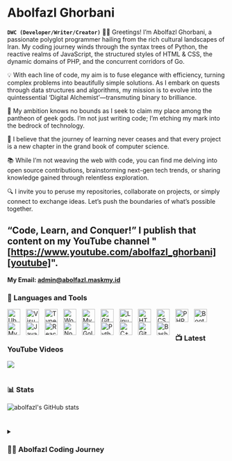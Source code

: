 # Abolfazl Ghorbani

**`DWC (Developer/Writer/Creator)`**
👨‍💻 Greetings! I’m Abolfazl Ghorbani, a passionate polyglot programmer hailing from the rich cultural landscapes of Iran. My coding journey winds through the syntax trees of Python, the reactive realms of JavaScript, the structured styles of HTML & CSS, the dynamic domains of PHP, and the concurrent corridors of Go.

💡 With each line of code, my aim is to fuse elegance with efficiency, turning complex problems into beautifully simple solutions. As I embark on quests through data structures and algorithms, my mission is to evolve into the quintessential ‘Digital Alchemist’—transmuting binary to brilliance.

🚀 My ambition knows no bounds as I seek to claim my place among the pantheon of geek gods. I’m not just writing code; I’m etching my mark into the bedrock of technology.

🌱 I believe that the journey of learning never ceases and that every project is a new chapter in the grand book of computer science.

📚 While I’m not weaving the web with code, you can find me delving into open source contributions, brainstorming next-gen tech trends, or sharing knowledge gained through relentless exploration.

🔍 I invite you to peruse my repositories, collaborate on projects, or simply connect to exchange ideas. Let’s push the boundaries of what’s possible together.

“Code, Learn, and Conquer!”
I publish that content on my YouTube channel "[https://www.youtube.com/abolfazl_ghorbani][youtube]".
---
<strong>My Email: admin@abolfazl.maskmy.id</strong>

### 🧰 Languages and Tools

<img align="left" alt="Ubuntu" width="30px" style="padding-right:10px;" src="https://cdn.jsdelivr.net/gh/devicons/devicon/icons/ubuntu/ubuntu-plain.svg" />
<img align="left" alt="Visualstudio" width="30px" style="padding-right:10px;" src="https://cdn.jsdelivr.net/gh/devicons/devicon/icons/visualstudio/visualstudio-plain.svg" />
<img align="left" alt="TypeScript" width="30px" style="padding-right:10px;" src="https://cdn.jsdelivr.net/gh/devicons/devicon/icons/typescript/typescript-plain.svg" />
<img align="left" alt="Wordpress" width="30px" style="padding-right:10px;" src="https://cdn.jsdelivr.net/gh/devicons/devicon/icons/wordpress/wordpress-original.svg" />
<img align="left" alt="MySQL" width="30px" style="padding-right:10px;" src="https://cdn.jsdelivr.net/gh/devicons/devicon/icons/xamarin/xamarin-original.svg" />
<img align="left" alt="Git" width="30px" style="padding-right:10px;" src="https://cdn.jsdelivr.net/gh/devicons/devicon/icons/git/git-original.svg" />
<img align="left" alt="Linux" width="30px" style="padding-right:10px;" src="https://cdn.jsdelivr.net/gh/devicons/devicon/icons/linux/linux-original.svg" />
<img align="left" alt="HTML" width="30px" style="padding-right:10px;" src="https://cdn.jsdelivr.net/gh/devicons/devicon/icons/html5/html5-plain.svg" />
<img align="left" alt="CSS" width="30px" style="padding-right:10px;" src="https://cdn.jsdelivr.net/gh/devicons/devicon/icons/css3/css3-plain.svg" />
<img align="left" alt="PHP" width="30px" style="padding-right:10px;" src="https://cdn.jsdelivr.net/gh/devicons/devicon/icons/php/php-original.svg" />
<img align="left" alt="Bootstrap5" width="30px" style="padding-right:10px;" src="https://cdn.jsdelivr.net/gh/devicons/devicon/icons/bootstrap/bootstrap-original-wordmark.svg" />
<img align="left" alt="MySQL" width="30px" style="padding-right:10px;" src="https://cdn.jsdelivr.net/gh/devicons/devicon/icons/mysql/mysql-original-wordmark.svg" />
<img align="left" alt="JavaScript" width="30px" style="padding-right:10px;" src="https://cdn.jsdelivr.net/gh/devicons/devicon/icons/javascript/javascript-plain.svg" />
<img align="left" alt="React" width="30px" style="padding-right:10px;" src="https://cdn.jsdelivr.net/gh/devicons/devicon/icons/react/react-original.svg" />
<img align="left" alt="NodeJS" width="30px" style="padding-right:10px;" src="https://cdn.jsdelivr.net/gh/devicons/devicon/icons/nodejs/nodejs-original.svg" />
<img align="left" alt="Golang" width="30px" style="padding-right:10px;" src="https://cdn.jsdelivr.net/gh/devicons/devicon/icons/go/go-original-wordmark.svg" />
<img align="left" alt="Python" width="30px" style="padding-right:10px;" src="https://cdn.jsdelivr.net/gh/devicons/devicon/icons/python/python-plain.svg" />
<img align="left" alt="C++" width="30px" style="padding-right:10px;" src="https://cdn.jsdelivr.net/gh/devicons/devicon/icons/cplusplus/cplusplus-line.svg" />
<img align="left" alt="GitHub" width="30px" style="padding-right:10px;" src="https://cdn.jsdelivr.net/gh/devicons/devicon/icons/github/github-original.svg" />
<img align="left" alt="Bash" width="30px" style="padding-right:10px;" src="https://cdn.jsdelivr.net/gh/devicons/devicon/icons/bash/bash-original.svg" />
<br />

#

### 📺 Latest YouTube Videos
<!-- BEGIN YOUTUBE-CARDS -->
<!-- END YOUTUBE-CARDS -->

[<img src="https://custom-icon-badges.demolab.com/badge/-Subscribe%20For%20More-red?style=for-the-badge&logo=video&logoColor=white"/>](https://www.youtube.com/abolfazl_ghorbani?sub_confirmation=1)

#

### 📊 Stats

![abolfazl's GitHub stats](https://github-readme-stats.vercel.app/api?username=aghorbani84&show_icons=true&theme=gruvbox)

<!-- ![GitHub Streak](https://streak-stats.demolab.com?user=abolfazlghorbani369&theme=gruvbox&border_radius=4.5) -->

#

<details>
 <summary><h3>👨‍💻 Abolfazl Coding Journey</h3></summary>
Embarking from the rich cultural crossroads of Iran, I am Abolfazl Ghorbani, a fervent devotee of Linux and computation. My saga commenced circa 2016-17, amidst the academic trenches of computer science. With an insatiable thirst for knowledge, I plunged into the world of programming: absorbing code, Unix, Linux, and theoretical computer science, all the while self-guiding through the labyrinths of data science, python, and full-stack development.


My dreams were vivid—a self-fashioned app cradled in the niche of iOS. Yet, as Java’s allure intensified, so did my practical skills, leading me to a full-stack engineering role post-degree. Parallel to these endeavors ran my burgeoning affair with YouTube content creation, a platform for spreading insights and chronicles of my digital adventures.


The pull was undeniable. Forsaking traditional employment, I embraced the life of a full-time YouTuber, a maverick storyteller in the vast digital cosmos. But beneath the surface simmered a lingering unease, a whisper of a once-vivid dream to craft my creation, an app that was distinctly mine.


Today, as I navigate the euphoric yet perilous waters of content creation, the call to innovate echoes louder than ever. It’s time, once more, to court the discomfort of uncharted endeavors. With a burning resolve reignited, I set my sights on 2023—to return to my roots and bring to life the vision of my younger self.


To steer towards this frontier, I am recalibrating my life’s compass now, in the waning days of 2023. Measures are being set, content streamlined, ensuring that sustenance and dreams can coexist and flourish.


So, to those who’ve walked with me thus far, know this: The horizon beckons, and I, Abolfazl Ghorbani, am ready to chase it. The architect of dreams, the weaver of code, the unwavering creator—ready to embark upon the quest of once again becoming an app developer. The dream that never faded is now a vision soon to be realized. Await my arrival, for I will spare no effort in pursuit of this renewed calling.

[website]: https://abolfazlghorbani84.ir
[youtube]: https://youtube.com/abolfazl_ghorbani
[Email]: admin@abolfazl.maskmy.id
